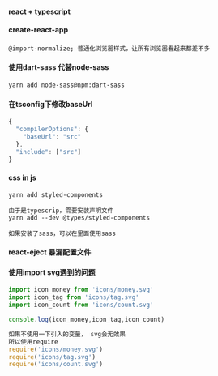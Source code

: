 #### react + typescript

#### create-react-app

`@import-normalize; 普通化浏览器样式，让所有浏览器看起来都差不多`

#### 使用dart-sass 代替node-sass

`yarn add node-sass@npm:dart-sass`

#### 在tsconfig下修改baseUrl

```js
{
  "compilerOptions": {
    "baseUrl": "src"
  },
  "include": ["src"]
}
```

#### css in js

```
yarn add styled-components

由于是typescrip，需要安装声明文件
yarn add --dev @types/styled-components

如果安装了sass，可以在里面使用sass
```


#### react-eject 暴漏配置文件


#### 使用import svg遇到的问题

```js
import icon_money from 'icons/money.svg'
import icon_tag from 'icons/tag.svg'
import icon_count from 'icons/count.svg'

console.log(icon_money,icon_tag,icon_count)

如果不使用一下引入的变量， svg会无效果
所以使用require
require('icons/money.svg') 
require('icons/tag.svg') 
require('icons/count.svg') 
```